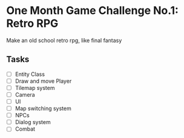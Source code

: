 # One Month Game Challenge No.1: Retro RPG

Make an old school retro rpg, like final fantasy

## Tasks

- [ ] Entity Class
- [ ] Draw and move Player
- [ ] Tilemap system
- [ ] Camera
- [ ] UI
- [ ] Map switching system
- [ ] NPCs
- [ ] Dialog system
- [ ] Combat